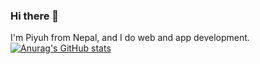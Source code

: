 ### Hi there 👋
I'm Piyuh from Nepal, and I do web and app development.
[![Anurag's GitHub stats](https://github-readme-stats.vercel.app/api?username=piyushyadavNP)](https://github.com/anuraghazra/github-readme-stats)
